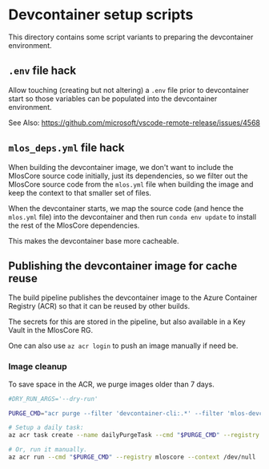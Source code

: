 # Devcontainer setup scripts

This directory contains some script variants to preparing the devcontainer environment.

## `.env` file hack

Allow touching (creating but not altering) a `.env` file prior to devcontainer start so those variables can be populated into the devcontainer environment.

See Also: <https://github.com/microsoft/vscode-remote-release/issues/4568>

## `mlos_deps.yml` file hack

When building the devcontainer image, we don't want to include the MlosCore source code initially, just its dependencies, so we filter out the MlosCore source code from the `mlos.yml` file when building the image and keep the context to that smaller set of files.

When the devcontainer starts, we map the source code (and hence the `mlos.yml` file) into the devcontainer and then run `conda env update` to install the rest of the MlosCore dependencies.

This makes the devcontainer base more cacheable.

## Publishing the devcontainer image for cache reuse

The build pipeline publishes the devcontainer image to the Azure Container Registry (ACR) so that it can be reused by other builds.

The secrets for this are stored in the pipeline, but also available in a Key Vault in the MlosCore RG.

One can also use `az acr login` to push an image manually if need be.

### Image cleanup

To save space in the ACR, we purge images older than 7 days.

```sh
#DRY_RUN_ARGS='--dry-run'

PURGE_CMD="acr purge --filter 'devcontainer-cli:.*' --filter 'mlos-devcontainer:.*' --untagged --ago 7d $DRY_RUN_ARGS"

# Setup a daily task:
az acr task create --name dailyPurgeTask --cmd "$PURGE_CMD" --registry mloscore --schedule "0 1 * * *" --context /dev/null

# Or, run it manually.
az acr run --cmd "$PURGE_CMD" --registry mloscore --context /dev/null
```
